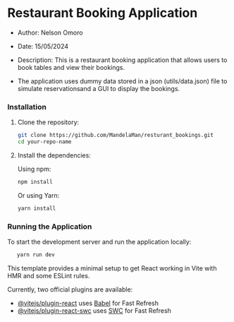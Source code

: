 # Restaurant Booking Application

- Author: Nelson Omoro

- Date: 15/05/2024

- Description: This is a restaurant booking application that allows users to book tables and view their bookings.

- The application uses dummy data stored in a json (utils/data.json) file to simulate reservationsand a GUI to display the bookings.

### Installation

1. Clone the repository:

   ```sh
   git clone https://github.com/MandelaMan/resturant_bookings.git
   cd your-repo-name
   ```

2. Install the dependencies:

   Using npm:

   ```sh
   npm install
   ```

   Or using Yarn:

   ```sh
   yarn install
   ```

### Running the Application

To start the development server and run the application locally:

```sh
   yarn run dev
```

This template provides a minimal setup to get React working in Vite with HMR and some ESLint rules.

Currently, two official plugins are available:

- [@vitejs/plugin-react](https://github.com/vitejs/vite-plugin-react/blob/main/packages/plugin-react/README.md) uses [Babel](https://babeljs.io/) for Fast Refresh
- [@vitejs/plugin-react-swc](https://github.com/vitejs/vite-plugin-react-swc) uses [SWC](https://swc.rs/) for Fast Refresh
